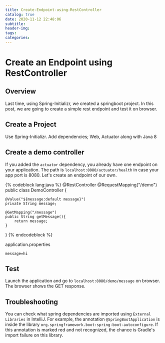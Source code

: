 ```yaml
---
title: Create-Endpoint-using-RestController
catalog: true
date: 2020-11-12 22:48:06
subtitle:
header-img:
tags:
categories:
---
```



# Create an Endpoint using RestController

## Overview
Last time, using Spring-Initializr, we created a springboot project.
In this post, we are going to create a simple rest endpoint and test it on browser.

## Create a Project
Use Spring-Initializr.
Add dependencies; Web, Actuator along with Java 8

## Create a demo controller
If you added the `actuator` dependency, you already have one endpoint on your application. The path is `localhost:8080/actuator/health` in case your app port is 8080. Let's create an endpoint of our own.

{% codeblock lang:java %}
@RestController
@RequestMapping("/demo")
public class DemoController {

    @Value("${message:default message}")
    private String message;

    @GetMapping("/message")
    public String getMessage(){
        return message;
    }
}
{% endcodeblock %}

application.properties
```
message=hi
```

## Test
Launch the application and go to `localhost:8080/demo/message` on browser.
The browser shows the GET response.

## Troubleshooting
You can check what spring dependencies are imported using `External Libraries` in IntelliJ. For example, the annotation `@SpringBootApplication` is inside the library `org.springframework.boot:spring-boot-autoconfigure`.
If this annotation is marked red and not recognized, the chance is Gradle's import failure on this library.